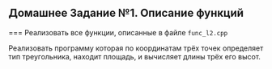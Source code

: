 ## Домашнее Задание №1. Описание функций 
===
Реализовать все функции, описанные в файле `func_l2.cpp`

Реализовать программу которая по координатам трёх точек определяет тип треугольника, находит площадь, и вычисляет длины трёх его высот.
